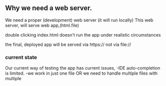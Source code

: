 

## Why we need a web server.

We need a proper (development) web server (it will run locally)
This web server, will serve web app,(html.file) 

double clicking index.html doesn't run the app under realistic circumstances

the final, deployed app will be served via https:// not via file://


### current state
Our current way of testing the app has current issues,
-IDE auto-completion is limited.
-we work in just one file OR we need to handle multiple files with multiple <script src="..."> imports

### wanted state

-saved changes should be auto-detected and page should reload/ update
-IDE should provide better auto-completion and hints
-We should be able to split into multiple files and export/ import via ES Modules.



# Vue CLI

helps us create projects, that are more realistic useful applications.

tools
- Node, because Vue cli needs it under the hood.

### to install globally
```
npm install -g @vue/cli
```

### creating a new app

```
vue create <name-app>
```
-pick a preset and confirm.


### If installing plugins taking log : try

```
vue config --set useTaobaoRegistry false
```
